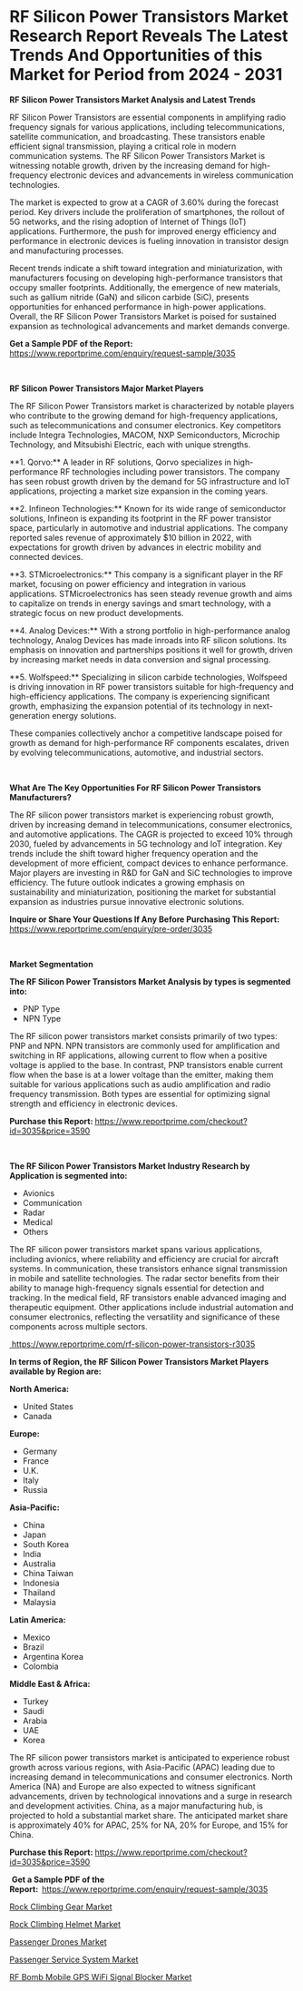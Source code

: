 <p><h1>RF Silicon Power Transistors Market Research Report Reveals The Latest Trends And Opportunities of this Market for Period from 2024 - 2031</h1></p><p><strong>RF Silicon Power Transistors Market Analysis and Latest Trends</strong></p>
<p><p>RF Silicon Power Transistors are essential components in amplifying radio frequency signals for various applications, including telecommunications, satellite communication, and broadcasting. These transistors enable efficient signal transmission, playing a critical role in modern communication systems. The RF Silicon Power Transistors Market is witnessing notable growth, driven by the increasing demand for high-frequency electronic devices and advancements in wireless communication technologies.</p><p>The market is expected to grow at a CAGR of 3.60% during the forecast period. Key drivers include the proliferation of smartphones, the rollout of 5G networks, and the rising adoption of Internet of Things (IoT) applications. Furthermore, the push for improved energy efficiency and performance in electronic devices is fueling innovation in transistor design and manufacturing processes. </p><p>Recent trends indicate a shift toward integration and miniaturization, with manufacturers focusing on developing high-performance transistors that occupy smaller footprints. Additionally, the emergence of new materials, such as gallium nitride (GaN) and silicon carbide (SiC), presents opportunities for enhanced performance in high-power applications. Overall, the RF Silicon Power Transistors Market is poised for sustained expansion as technological advancements and market demands converge.</p></p>
<p><strong>Get a Sample PDF of the Report:&nbsp;</strong> <a href="https://www.reportprime.com/enquiry/request-sample/3035?utm_campaign=11&utm_medium=2&utm_source=Github&utm_content=ia&utm_term=15112024&utm_id=rf-silicon-power-transistors">https://www.reportprime.com/enquiry/request-sample/3035</a></p>
<p>&nbsp;</p>
<p><strong>RF Silicon Power Transistors Major Market Players</strong></p>
<p><p>The RF Silicon Power Transistors market is characterized by notable players who contribute to the growing demand for high-frequency applications, such as telecommunications and consumer electronics. Key competitors include Integra Technologies, MACOM, NXP Semiconductors, Microchip Technology, and Mitsubishi Electric, each with unique strengths.</p><p>**1. Qorvo:** A leader in RF solutions, Qorvo specializes in high-performance RF technologies including power transistors. The company has seen robust growth driven by the demand for 5G infrastructure and IoT applications, projecting a market size expansion in the coming years.</p><p>**2. Infineon Technologies:** Known for its wide range of semiconductor solutions, Infineon is expanding its footprint in the RF power transistor space, particularly in automotive and industrial applications. The company reported sales revenue of approximately $10 billion in 2022, with expectations for growth driven by advances in electric mobility and connected devices.</p><p>**3. STMicroelectronics:** This company is a significant player in the RF market, focusing on power efficiency and integration in various applications. STMicroelectronics has seen steady revenue growth and aims to capitalize on trends in energy savings and smart technology, with a strategic focus on new product developments.</p><p>**4. Analog Devices:** With a strong portfolio in high-performance analog technology, Analog Devices has made inroads into RF silicon solutions. Its emphasis on innovation and partnerships positions it well for growth, driven by increasing market needs in data conversion and signal processing.</p><p>**5. Wolfspeed:** Specializing in silicon carbide technologies, Wolfspeed is driving innovation in RF power transistors suitable for high-frequency and high-efficiency applications. The company is experiencing significant growth, emphasizing the expansion potential of its technology in next-generation energy solutions.</p><p>These companies collectively anchor a competitive landscape poised for growth as demand for high-performance RF components escalates, driven by evolving telecommunications, automotive, and industrial sectors.</p></p>
<p>&nbsp;</p>
<p><strong>What Are The Key Opportunities For RF Silicon Power Transistors Manufacturers?</strong></p>
<p><p>The RF silicon power transistors market is experiencing robust growth, driven by increasing demand in telecommunications, consumer electronics, and automotive applications. The CAGR is projected to exceed 10% through 2030, fueled by advancements in 5G technology and IoT integration. Key trends include the shift toward higher frequency operation and the development of more efficient, compact devices to enhance performance. Major players are investing in R&D for GaN and SiC technologies to improve efficiency. The future outlook indicates a growing emphasis on sustainability and miniaturization, positioning the market for substantial expansion as industries pursue innovative electronic solutions.</p></p>
<p><strong>Inquire or Share Your Questions If Any Before Purchasing This Report:</strong> <a href="https://www.reportprime.com/enquiry/pre-order/3035?utm_campaign=11&utm_medium=2&utm_source=Github&utm_content=ia&utm_term=15112024&utm_id=rf-silicon-power-transistors">https://www.reportprime.com/enquiry/pre-order/3035</a></p>
<p>&nbsp;</p>
<p><strong>Market Segmentation</strong></p>
<p><strong>The RF Silicon Power Transistors Market Analysis by types is segmented into:</strong></p>
<p><ul><li>PNP Type</li><li>NPN Type</li></ul></p>
<p><p>The RF silicon power transistors market consists primarily of two types: PNP and NPN. NPN transistors are commonly used for amplification and switching in RF applications, allowing current to flow when a positive voltage is applied to the base. In contrast, PNP transistors enable current flow when the base is at a lower voltage than the emitter, making them suitable for various applications such as audio amplification and radio frequency transmission. Both types are essential for optimizing signal strength and efficiency in electronic devices.</p></p>
<p><strong>Purchase this Report:&nbsp;</strong><a href="https://www.reportprime.com/checkout?id=3035&price=3590&utm_campaign=11&utm_medium=2&utm_source=Github&utm_content=ia&utm_term=15112024&utm_id=rf-silicon-power-transistors">https://www.reportprime.com/checkout?id=3035&price=3590</a></p>
<p>&nbsp;</p>
<p><strong>The RF Silicon Power Transistors Market Industry Research by Application is segmented into:</strong></p>
<p><ul><li>Avionics</li><li>Communication</li><li>Radar</li><li>Medical</li><li>Others</li></ul></p>
<p><p>The RF silicon power transistors market spans various applications, including avionics, where reliability and efficiency are crucial for aircraft systems. In communication, these transistors enhance signal transmission in mobile and satellite technologies. The radar sector benefits from their ability to manage high-frequency signals essential for detection and tracking. In the medical field, RF transistors enable advanced imaging and therapeutic equipment. Other applications include industrial automation and consumer electronics, reflecting the versatility and significance of these components across multiple sectors.</p></p>
<p><a href="https://www.reportprime.com/rf-silicon-power-transistors-r3035?utm_campaign=11&utm_medium=2&utm_source=Github&utm_content=ia&utm_term=15112024&utm_id=rf-silicon-power-transistors">&nbsp;https://www.reportprime.com/rf-silicon-power-transistors-r3035</a></p>
<p><strong>In terms of Region, the RF Silicon Power Transistors Market Players available by Region are:</strong></p>
<p>
    <p> <strong> North America: </strong>
        <ul>
            <li>United States</li>
            <li>Canada</li>
        </ul>
        </p> 
    <p> <strong> Europe: </strong>
        <ul>
            <li>Germany</li>
            <li>France</li>
            <li>U.K.</li>
            <li>Italy</li>
            <li>Russia</li>
        </ul>
        </p> 
    <p> <strong> Asia-Pacific: </strong>
        <ul>
            <li>China</li>
            <li>Japan</li>
            <li>South Korea</li>
            <li>India</li>
            <li>Australia</li>
            <li>China Taiwan</li>
            <li>Indonesia</li>
            <li>Thailand</li>
            <li>Malaysia</li>
        </ul>
        </p> 
    <p> <strong> Latin America: </strong>
        <ul>
            <li>Mexico</li>
            <li>Brazil</li>
            <li>Argentina Korea</li>
            <li>Colombia</li>
        </ul>
        </p> 
    <p> <strong> Middle East & Africa: </strong>
        <ul>
            <li>Turkey</li>
            <li>Saudi</li>
            <li>Arabia</li>
            <li>UAE</li>
            <li>Korea</li>
        </ul>
    </p>
    </p>
<p><p>The RF silicon power transistors market is anticipated to experience robust growth across various regions, with Asia-Pacific (APAC) leading due to increasing demand in telecommunications and consumer electronics. North America (NA) and Europe are also expected to witness significant advancements, driven by technological innovations and a surge in research and development activities. China, as a major manufacturing hub, is projected to hold a substantial market share. The anticipated market share is approximately 40% for APAC, 25% for NA, 20% for Europe, and 15% for China.</p></p>
<p><strong>Purchase this Report: </strong><a href="https://www.reportprime.com/checkout?id=3035&price=3590&utm_campaign=11&utm_medium=2&utm_source=Github&utm_content=ia&utm_term=15112024&utm_id=rf-silicon-power-transistors">https://www.reportprime.com/checkout?id=3035&price=3590</a></p>
<p>&nbsp;<strong>Get a Sample PDF of the Report:&nbsp;&nbsp;</strong><a href="https://www.reportprime.com/enquiry/request-sample/3035?utm_campaign=11&utm_medium=2&utm_source=Github&utm_content=ia&utm_term=15112024&utm_id=rf-silicon-power-transistors">https://www.reportprime.com/enquiry/request-sample/3035</a></p>
<p><strong></strong></p>
<p><p><a href="https://www.linkedin.com/pulse/rock-climbing-gear-market-overview-global-trends-future-sejcf?utm_campaign=11&utm_medium=2&utm_source=Github&utm_content=ia&utm_term=15112024&utm_id=rf-silicon-power-transistors">Rock Climbing Gear Market</a></p><p><a href="https://www.linkedin.com/pulse/rock-climbing-helmet-market-ecosystem-competitive-landscape-strategic-nim5f?utm_campaign=11&utm_medium=2&utm_source=Github&utm_content=ia&utm_term=15112024&utm_id=rf-silicon-power-transistors">Rock Climbing Helmet Market</a></p><p><a href="https://issuu.com/reportprime-2/docs/passenger-drones-market-size-2030.p_d72635935f42cc?utm_campaign=11&utm_medium=2&utm_source=Github&utm_content=ia&utm_term=15112024&utm_id=rf-silicon-power-transistors">Passenger Drones Market</a></p><p><a href="https://issuu.com/reportprime-2/docs/passenger-service-system-market-siz_2e77d6e8d0dd8e?utm_campaign=11&utm_medium=2&utm_source=Github&utm_content=ia&utm_term=15112024&utm_id=rf-silicon-power-transistors">Passenger Service System Market</a></p><p><a href="https://github.com/KamrulHadi87/Market-Research-Report-List-1/blob/main/rf-bomb-mobile-gps-wifi-signal-blocker-market.md?utm_campaign=11&utm_medium=2&utm_source=Github&utm_content=ia&utm_term=15112024&utm_id=rf-silicon-power-transistors">RF Bomb Mobile GPS WiFi Signal Blocker Market</a></p></p>